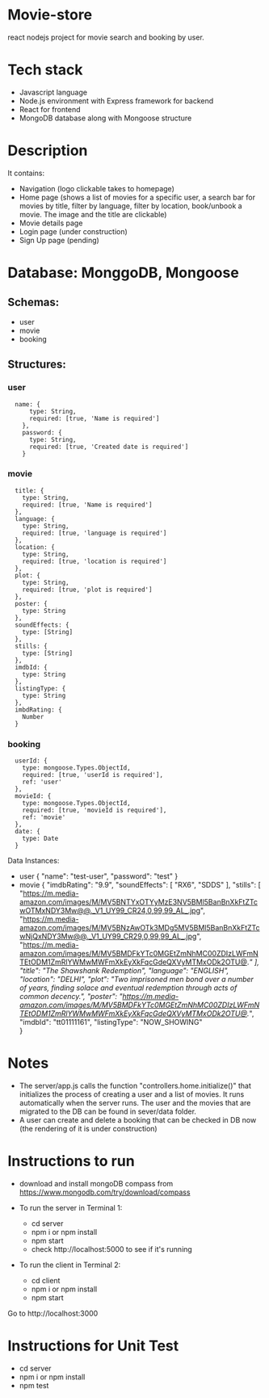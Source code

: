 # Movie-store
react nodejs project for movie search and booking by user.

# Tech stack
- Javascript language
- Node.js environment with Express framework for backend
- React for frontend
- MongoDB database along with Mongoose structure

# Description
It contains:
- Navigation (logo clickable takes to homepage)
- Home page (shows a list of movies for a specific user, a search bar for movies by title, filter by language, filter by location, book/unbook a movie. The image and the title are clickable)
- Movie details page
- Login page (under construction)
- Sign Up page (pending)

# Database: MonggoDB, Mongoose

  ## Schemas:
  - user
  - movie
  - booking

  ## Structures:
  ### user
      name: {
          type: String,
          required: [true, 'Name is required']
        },
        password: {
          type: String,
          required: [true, 'Created date is required']
        }

  ### movie
      title: {
        type: String,
        required: [true, 'Name is required']
      },
      language: {
        type: String,
        required: [true, 'language is required']
      },
      location: {
        type: String,
        required: [true, 'location is required']
      },
      plot: {
        type: String,
        required: [true, 'plot is required']
      },
      poster: {
        type: String
      },
      soundEffects: {
        type: [String]
      },
      stills: {
        type: [String]
      },
      imdbId: {
        type: String
      },
      listingType: {
        type: String
      },
      imbdRating: {
        Number
      }

  ### booking
      userId: {
        type: mongoose.Types.ObjectId,
        required: [true, 'userId is required'],
        ref: 'user'
      },
      movieId: {
        type: mongoose.Types.ObjectId,
        required: [true, 'movieId is required'],
        ref: 'movie'
      },
      date: {
        type: Date
      }

  Data Instances:
  - user
    {
      "name": "test-user",
      "password": "test"
    } 
  - movie
     {
    "imdbRating": "9.9",
    "soundEffects": [
      "RX6",
      "SDDS"
    ],
    "stills": [
      "https://m.media-amazon.com/images/M/MV5BNTYxOTYyMzE3NV5BMl5BanBnXkFtZTcwOTMxNDY3Mw@@._V1_UY99_CR24,0,99,99_AL_.jpg",
      "https://m.media-amazon.com/images/M/MV5BNzAwOTk3MDg5MV5BMl5BanBnXkFtZTcwNjQxNDY3Mw@@._V1_UY99_CR29,0,99,99_AL_.jpg",
      "https://m.media-amazon.com/images/M/MV5BMDFkYTc0MGEtZmNhMC00ZDIzLWFmNTEtODM1ZmRlYWMwMWFmXkEyXkFqcGdeQXVyMTMxODk2OTU@._"
    ],
    "title": "The Shawshank Redemption",
    "language": "ENGLISH",
    "location": "DELHI",
    "plot": "Two imprisoned men bond over a number of years, finding solace and eventual redemption through acts of common decency.",
    "poster": "https://m.media-amazon.com/images/M/MV5BMDFkYTc0MGEtZmNhMC00ZDIzLWFmNTEtODM1ZmRlYWMwMWFmXkEyXkFqcGdeQXVyMTMxODk2OTU@._",
    "imdbId": "tt01111161",
    "listingType": "NOW_SHOWING"    
  }
   

# Notes
- The server/app.js calls the function "controllers.home.initialize()" that initializes the process of creating a user and a list of movies. It runs automatically when the server runs. The user and the movies that are migrated to the DB can be found in sever/data folder.
- A user can create and delete a booking that can be checked in DB now (the rendering of it is under construction) 


# Instructions to run
- download and install mongoDB compass from https://www.mongodb.com/try/download/compass

- To run the server in Terminal 1:
    - cd server
    - npm i or npm install
    - npm start
    - check http://localhost:5000 to see if it's running

- To run the client in Terminal 2:
    - cd client
    - npm i or npm install
    - npm start

Go to http://localhost:3000

# Instructions for Unit Test
- cd server
- npm i or npm install
- npm test
